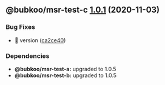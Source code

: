 ## @bubkoo/msr-test-c [1.0.1](https://github.com/bubkoo/monorepo-semantic-release/compare/monorepo-semantic-release-test-c@v1.0.0...monorepo-semantic-release-test-c@v1.0.1) (2020-11-03)


### Bug Fixes

* 🐛 version ([ca2ce40](https://github.com/bubkoo/monorepo-semantic-release/commit/ca2ce40dd5f237aced4be1185a0247112089a0b5))





### Dependencies

* **@bubkoo/msr-test-a:** upgraded to 1.0.5
* **@bubkoo/msr-test-b:** upgraded to 1.0.5
